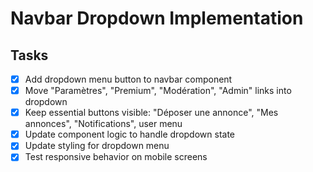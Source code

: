 # Navbar Dropdown Implementation

## Tasks
- [x] Add dropdown menu button to navbar component
- [x] Move "Paramètres", "Premium", "Modération", "Admin" links into dropdown
- [x] Keep essential buttons visible: "Déposer une annonce", "Mes annonces", "Notifications", user menu
- [x] Update component logic to handle dropdown state
- [x] Update styling for dropdown menu
- [x] Test responsive behavior on mobile screens
